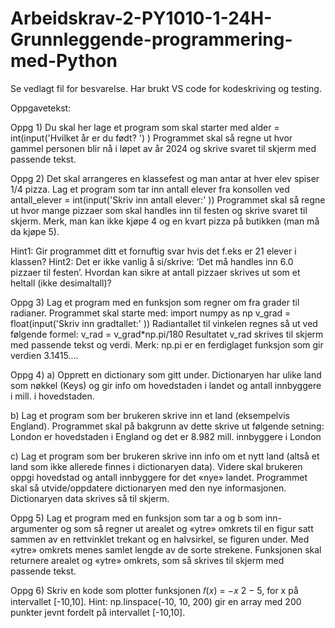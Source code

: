# Arbeidskrav-2-PY1010-1-24H-Grunnleggende-programmering-med-Python


Se vedlagt fil for besvarelse. Har brukt VS code for kodeskriving og testing.

Oppgavetekst: 

Oppg 1) Du skal her lage et program som skal starter med
alder = int(input('Hvilket år er du født? ') )
Programmet skal så regne ut hvor gammel personen blir nå i løpet av år 2024 og skrive
svaret til skjerm med passende tekst.

Oppg 2) Det skal arrangeres en klassefest og man antar at hver elev spiser 1/4 pizza. Lag et
program som tar inn antall elever fra konsollen ved
antall_elever = int(input('Skriv inn antall elever:' ))
Programmet skal så regne ut hvor mange pizzaer som skal handles inn til festen og skrive
svaret til skjerm. Merk, man kan ikke kjøpe 4 og en kvart pizza på butikken (man må da kjøpe
5).

Hint1: Gir programmet ditt et fornuftig svar hvis det f.eks er 21 elever i klassen?
Hint2: Det er ikke vanlig å si/skrive: ‘Det må handles inn 6.0 pizzaer til festen’. Hvordan kan
sikre at antall pizzaer skrives ut som et heltall (ikke desimaltall)?

Oppg 3) Lag et program med en funksjon som regner om fra grader til radianer.
Programmet skal starte med:
import numpy as np
v_grad = float(input('Skriv inn gradtallet:' ))
Radiantallet til vinkelen regnes så ut ved følgende formel: v_rad = v_grad*np.pi/180
Resultatet v_rad skrives til skjerm med passende tekst og verdi.
Merk: np.pi er en ferdiglaget funksjon som gir verdien 3.1415....

Oppg 4)
a) Opprett en dictionary som gitt under. Dictionaryen har ulike land som nøkkel (Keys)
og gir info om hovedstaden i landet og antall innbyggere i mill. i hovedstaden. 

b) Lag et program som ber brukeren skrive inn et land (eksempelvis England).
Programmet skal på bakgrunn av dette skrive ut følgende setning:
London er hovedstaden i England og det er 8.982 mill. innbyggere i London

c) Lag et program som ber brukeren skrive inn info om et nytt land (altså et land som
ikke allerede finnes i dictionaryen data). Videre skal brukeren oppgi hovedstad og
antall innbyggere for det «nye» landet. Programmet skal så utvide/oppdatere
dictionaryen med den nye informasjonen. Dictionaryen data skrives så til skjerm.

Oppg 5) Lag et program med en funksjon som tar a og b som inn-argumenter og som så
regner ut arealet og «ytre» omkrets til en figur satt sammen av en rettvinklet trekant og en
halvsirkel, se figuren under. Med «ytre» omkrets menes samlet lengde av de sorte strekene.
Funksjonen skal returnere arealet og «ytre» omkrets, som så skrives til skjerm med passende
tekst.

Oppg 6) Skriv en kode som plotter funksjonen 𝑓(𝑥) = −𝑥
2 − 5, for x på intervallet [-10,10].
Hint: np.linspace(-10, 10, 200) gir en array med 200 punkter jevnt fordelt på intervallet
[-10,10].
